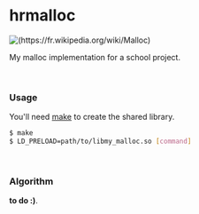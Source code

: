 # hrmalloc

![(https://fr.wikipedia.org/wiki/Malloc)](https://upload.wikimedia.org/wikipedia/commons/thumb/2/22/Heckert_GNU_white.svg/1024px-Heckert_GNU_white.svg.png)

My malloc implementation for a school project.

<br>

### Usage

You'll need [make](https://www.gnu.org/software/make/) to create the shared library.

```sh
$ make
$ LD_PRELOAD=path/to/libmy_malloc.so [command]
```
<br>

### Algorithm 

**to do :)**.

